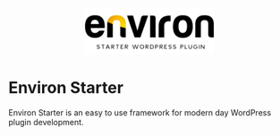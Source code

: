 <p align="center"><img src="resources/images/logo.png" height="85"></p>

# Environ Starter

Environ Starter is an easy to use framework for modern day WordPress plugin development.